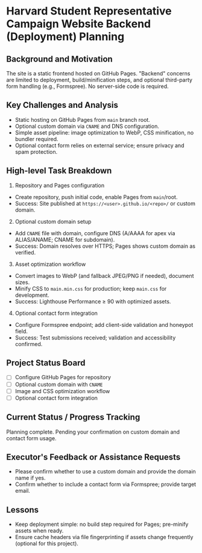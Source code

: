 # Harvard Student Representative Campaign Website Backend (Deployment) Planning

## Background and Motivation
The site is a static frontend hosted on GitHub Pages. "Backend" concerns are limited to deployment, build/minification steps, and optional third-party form handling (e.g., Formspree). No server-side code is required.

## Key Challenges and Analysis
- Static hosting on GitHub Pages from `main` branch root.
- Optional custom domain via `CNAME` and DNS configuration.
- Simple asset pipeline: image optimization to WebP, CSS minification, no bundler required.
- Optional contact form relies on external service; ensure privacy and spam protection.

## High-level Task Breakdown
1) Repository and Pages configuration
- Create repository, push initial code, enable Pages from `main`/root.
- Success: Site published at `https://<user>.github.io/<repo>/` or custom domain.

2) Optional custom domain setup
- Add `CNAME` file with domain, configure DNS (A/AAAA for apex via ALIAS/ANAME; CNAME for subdomain).
- Success: Domain resolves over HTTPS; Pages shows custom domain as verified.

3) Asset optimization workflow
- Convert images to WebP (and fallback JPEG/PNG if needed), document sizes.
- Minify CSS to `main.min.css` for production; keep `main.css` for development.
- Success: Lighthouse Performance ≥ 90 with optimized assets.

4) Optional contact form integration
- Configure Formspree endpoint; add client-side validation and honeypot field.
- Success: Test submissions received; validation and accessibility confirmed.

## Project Status Board
- [ ] Configure GitHub Pages for repository
- [ ] Optional custom domain with `CNAME`
- [ ] Image and CSS optimization workflow
- [ ] Optional contact form integration

## Current Status / Progress Tracking
Planning complete. Pending your confirmation on custom domain and contact form usage.

## Executor's Feedback or Assistance Requests
- Please confirm whether to use a custom domain and provide the domain name if yes.
- Confirm whether to include a contact form via Formspree; provide target email.

## Lessons
- Keep deployment simple: no build step required for Pages; pre-minify assets when ready.
- Ensure cache headers via file fingerprinting if assets change frequently (optional for this project).
